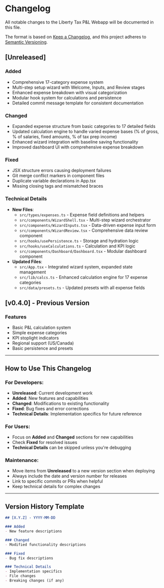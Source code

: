 # Changelog

All notable changes to the Liberty Tax P&L Webapp will be documented in this file.

The format is based on [Keep a Changelog](https://keepachangelog.com/en/1.0.0/),
and this project adheres to [Semantic Versioning](https://semver.org/spec/v2.0.0.html).

## [Unreleased]

### Added
- Comprehensive 17-category expense system
- Multi-step setup wizard with Welcome, Inputs, and Review stages
- Enhanced expense breakdown with visual categorization
- Modular hook system for calculations and persistence
- Detailed commit message template for consistent documentation

### Changed
- Expanded expense structure from basic categories to 17 detailed fields
- Updated calculation engine to handle varied expense bases (% of gross, % of salaries, fixed amounts, % of tax prep income)
- Enhanced wizard integration with baseline saving functionality
- Improved dashboard UI with comprehensive expense breakdown

### Fixed
- JSX structure errors causing deployment failures
- Git merge conflict markers in component files
- Duplicate variable declarations in App.tsx
- Missing closing tags and mismatched braces

### Technical Details
- **New Files**: 
  - `src/types/expenses.ts` - Expense field definitions and helpers
  - `src/components/WizardShell.tsx` - Multi-step wizard orchestrator
  - `src/components/WizardInputs.tsx` - Data-driven expense input form
  - `src/components/WizardReview.tsx` - Comprehensive data review component
  - `src/hooks/usePersistence.ts` - Storage and hydration logic
  - `src/hooks/useCalculations.ts` - Calculation and KPI logic
  - `src/components/Dashboard/Dashboard.tsx` - Modular dashboard component
- **Updated Files**:
  - `src/App.tsx` - Integrated wizard system, expanded state management
  - `src/lib/calcs.ts` - Enhanced calculation engine for 17 expense categories
  - `src/data/presets.ts` - Updated presets with all expense fields

## [v0.4.0] - Previous Version
### Features
- Basic P&L calculation system
- Simple expense categories
- KPI stoplight indicators
- Regional support (US/Canada)
- Basic persistence and presets

---

## How to Use This Changelog

### For Developers:
- **Unreleased**: Current development work
- **Added**: New features and capabilities
- **Changed**: Modifications to existing functionality
- **Fixed**: Bug fixes and error corrections
- **Technical Details**: Implementation specifics for future reference

### For Users:
- Focus on **Added** and **Changed** sections for new capabilities
- Check **Fixed** for resolved issues
- **Technical Details** can be skipped unless you're debugging

### Maintenance:
- Move items from **Unreleased** to a new version section when deploying
- Always include the date and version number for releases
- Link to specific commits or PRs when helpful
- Keep technical details for complex changes

---

## Version History Template

```markdown
## [X.Y.Z] - YYYY-MM-DD

### Added
- New feature descriptions

### Changed  
- Modified functionality descriptions

### Fixed
- Bug fix descriptions

### Technical Details
- Implementation specifics
- File changes
- Breaking changes (if any)
```
